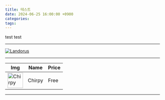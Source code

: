 ```yaml
---
title: 테스트
date: 2024-06-25 16:00:00 +0900
categories: 
tags:
---
```

test test

---

<a href="https://pokemondb.net/pokedex/landorus"><img src="https://img.pokemondb.net/sprites/scarlet-violet/normal/landorus-incarnate.png" alt="Landorus"></a>


---

<table>
<thead>
  <tr>
    <th>Img</th>
    <th>Name</th>
    <th>Price</th>
  </tr>
</thead>
<tbody>
  <tr>
    <td><img src="https://chirpy-img.netlify.app/commons/avatar.jpg" alt="Chirpy" style="width: 50px;"/></td>
    <td>Chirpy</td>
    <td>Free</td>
  </tr>
</tbody>
</table>

---
<script src="https://code.jquery.com/jquery-3.5.1.min.js"></script>
<link rel="stylesheet" href="https://cdn.datatables.net/2.0.8/css/dataTables.dataTables.css" />
<script src="https://cdn.datatables.net/2.0.8/js/dataTables.js"></script>

<table id="ranking_table" style="width:100%;">
<thead></thead>
<tfoot></tfoot>
<tbody></tbody>
</table>

<script>


var list = [];

fetch();


$(function(){
//	$($("#ranking_table").DataTable().column(5).header()).text('ER');
	var table = $("#ranking_table").DataTable({
		lengthChange: false,
		autoWidth: false,
		deferRender: true,
		columns: [
			{ title: "Image", data: "img", width: "10%" },
			{ title: "Pokemon", data: "name", width: "14%" },
		],
		scrollX: true
	});

	var pkm = {};
	pkm.img = "x";
	pkm.name = "hello";
	table.row.add(pkm);
	table.draw();
});
</script>



